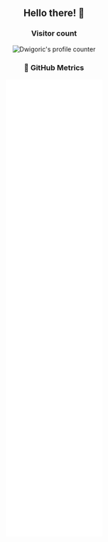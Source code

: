 <h2 align="center">Hello there! 👋</h2> <!-- General Kenobi -->

<h3 align="center">Visitor count</h3>
<div align="center">
  <img src="https://profile-counter.glitch.me/Dwigoric/count.svg" alt="Dwigoric's profile counter" />
</div>

<h3 align="center">🌠 GitHub Metrics</h3>

<div align="center">
  <picture>
    <img src="/github-metrics.svg" alt="Dwigoric's GitHub metrics">
  </picture>
</div>
